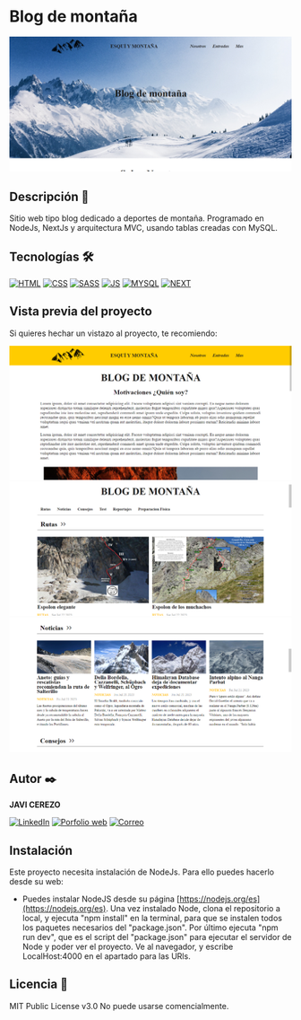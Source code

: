 # Blog de montaña
![Imagen del proyecto](https://raw.githubusercontent.com/javicerezo/blog-montana/master/public/assets/img/blog.png)

<!-- ## Ejemplo en vivo
- [Haz click para ver el proyecto](https://javicerezo.github.io/blog-montana/) 🚀 -->

## Descripción 📑
Sitio web tipo blog dedicado a deportes de montaña. Programado en NodeJs, NextJs y arquitectura MVC, usando tablas creadas con MySQL.

## Tecnologías 🛠
<!-- Iconos sacados de y https://github.com/alexandresanlim/Badges4-README.md-Profile -->
[![HTML](https://img.shields.io/badge/HTML5-E34F26?style=for-the-badge&logo=html5&logoColor=white)](https://es.wikipedia.org/wiki/HTML5)
[![CSS](https://img.shields.io/badge/CSS3-1572B6?style=for-the-badge&logo=css3&logoColor=white)](https://es.wikipedia.org/wiki/CSS)
[![SASS](https://img.shields.io/badge/Sass-CC6699?style=for-the-badge&logo=sass&logoColor=white)](https://es.wikipedia.org/wiki/Sass)
[![JS](https://img.shields.io/badge/JavaScript-F7DF1E?style=for-the-badge&logo=javascript&logoColor=black)](https://es.wikipedia.org/wiki/JavaScript)
[![MYSQL](https://img.shields.io/badge/MySQL-005C84?style=for-the-badge&logo=mysql&logoColor=white)](https://es.wikipedia.org/wiki/MySQL)
[![NEXT](https://img.shields.io/badge/next.js-000000?style=for-the-badge&logo=nextdotjs&logoColor=white)](https://es.wikipedia.org/wiki/NeXT)

## Vista previa del proyecto
Si quieres hechar un vistazo al proyecto, te recomiendo:

![Captura del proyecto](https://raw.githubusercontent.com/javicerezo/blog-montana/master/public/assets/img/blog2.png)
![Captura del proyecto](https://raw.githubusercontent.com/javicerezo/blog-montana/master/public/assets/img/blog3.png)
![Captura del proyecto](https://raw.githubusercontent.com/javicerezo/blog-montana/master/public/assets/img/blog4.png)

## Autor ✒️
**JAVI CEREZO**

[![LinkedIn](https://img.shields.io/badge/LinkedIn-0077B5?style=for-the-badge&logo=linkedin&logoColor=white)](https://www.linkedin.com/in/javicerezo/)
[![Porfolio web](https://img.shields.io/badge/website-000000?style=for-the-badge&logo=About.me&logoColor=white)](https://javicerezo.netlify.app/)
[![Correo](https://img.shields.io/badge/Gmail-D14836?style=for-the-badge&logo=gmail&logoColor=white)](<mailto:jc.webmob@gmail.com>)

## Instalación 
Este proyecto necesita instalación de NodeJs. Para ello puedes hacerlo desde su web:
+ Puedes instalar NodeJS desde su página [https://nodejs.org/es](https://nodejs.org/es).
Una vez instalado Node, clona el repositorio a local, y ejecuta "npm install" en la terminal, para que se instalen todos los paquetes necesarios del "package.json".
Por último ejecuta "npm run dev", que es el script del "package.json" para ejecutar el servidor de Node y poder ver el proyecto.
Ve al navegador, y escribe LocalHost:4000 en el apartado para las URls.
  
## Licencia 📄
MIT Public License v3.0
No puede usarse comencialmente.